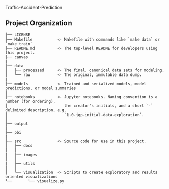 Traffic-Accident-Prediction



Project Organization
------------

    ├── LICENSE
    ├── Makefile           <- Makefile with commands like `make data` or `make train`
    ├── README.md          <- The top-level README for developers using this project.
    ├── canvas
    |
    ├── data
    │   ├── processed      <- The final, canonical data sets for modeling.
    │   └── raw            <- The original, immutable data dump.
    |
    ├── models             <- Trained and serialized models, model predictions, or model summaries
    │
    ├── notebooks          <- Jupyter notebooks. Naming convention is a number (for ordering),
    │                         the creator's initials, and a short `-` delimited description, e.g.
    │                         `1.0-jqp-initial-data-exploration`.
    │
    ├── output
    |
    ├── pbi
    |
    ├── src                <- Source code for use in this project.
    │   ├── docs
    |   |
    |   ├── images
    │   │
    |   ├── utils
    │   │
    │   └── visualization  <- Scripts to create exploratory and results oriented visualizations
    └──       └── visualize.py
